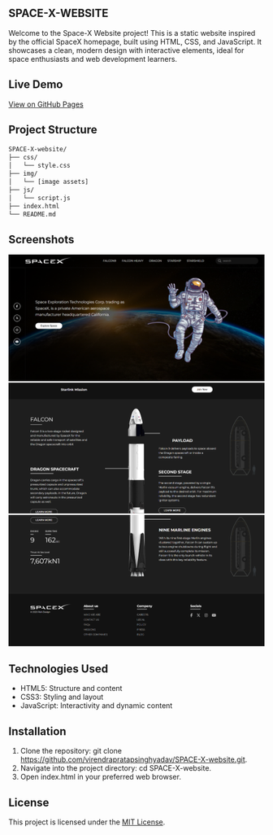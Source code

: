 ## SPACE-X-WEBSITE

Welcome to the Space-X Website project! This is a static website inspired by the official SpaceX homepage, built using HTML, CSS, and JavaScript. It showcases a clean, modern design with interactive elements, ideal for space enthusiasts and web development learners.

## Live Demo
[View on GitHub Pages](https://virendrapratapsinghyadav.github.io/SPACE-X-website/)

## Project Structure
```plaintext
SPACE-X-website/
├── css/
│   └── style.css
├── img/
│   └── [image assets]
├── js/
│   └── script.js
├── index.html
└── README.md
```

## Screenshots

![Top](img/Screenshot%202025-06-07%20115126.png)
![Mid](img/Screenshot%202025-06-07%20115250.png)
![Footer](img/Screenshot%202025-06-07%20115315.png)

## Technologies Used
- HTML5: Structure and content
- CSS3: Styling and layout
- JavaScript: Interactivity and dynamic content

## Installation
1. Clone the repository: git clone https://github.com/virendrapratapsinghyadav/SPACE-X-website.git.   
2. Navigate into the project directory: cd SPACE-X-website.    
3. Open index.html in your preferred web browser.   

## License
This project is licensed under the [MIT License](https://opensource.org/licenses/MIT).
